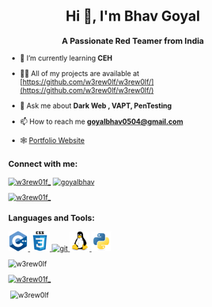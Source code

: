 <h1 align="center">Hi 👋, I'm Bhav Goyal</h1>
<h3 align="center">A Passionate Red Teamer from India</h3>

- 🌱 I’m currently learning **CEH**

- 👨‍💻 All of my projects are available at [https://github.com/w3rew0lf/w3rew0lf/](https://github.com/w3rew0lf/w3rew0lf/)

- 💬 Ask me about **Dark Web , VAPT, PenTesting**

- 📫 How to reach me **goyalbhav0504@gmail.com**

- 🕸 [Portfolio Website](https://w3rew0lf.github.io/) 

<h3 align="left">Connect with me:</h3>
<p align="left">
<a href="https://twitter.com/w3rew01f_" target="blank"><img align="center" src="https://raw.githubusercontent.com/rahuldkjain/github-profile-readme-generator/master/src/images/icons/Social/twitter.svg" alt="w3rew01f_" height="30" width="40" /></a>
<a href="https://linkedin.com/in/goyalbhav" target="blank"><img align="center" src="https://raw.githubusercontent.com/rahuldkjain/github-profile-readme-generator/master/src/images/icons/Social/linked-in-alt.svg" alt="goyalbhav" height="30" width="40" /></a>
</p>
<p align="left"> <a href="https://twitter.com/w3rew01f_" target="blank"><img src="https://img.shields.io/twitter/follow/w3rew01f_?logo=twitter&style=for-the-badge" alt="w3rew01f_" /></a> </p>
<h3 align="left">Languages and Tools:</h3>
<p align="left"> <a href="https://www.w3schools.com/cpp/" target="_blank" rel="noreferrer"> <img src="https://raw.githubusercontent.com/devicons/devicon/master/icons/cplusplus/cplusplus-original.svg" alt="cplusplus" width="40" height="40"/> </a> <a href="https://www.w3schools.com/css/" target="_blank" rel="noreferrer"> <img src="https://raw.githubusercontent.com/devicons/devicon/master/icons/css3/css3-original-wordmark.svg" alt="css3" width="40" height="40"/> </a> <a href="https://git-scm.com/" target="_blank" rel="noreferrer"> <img src="https://www.vectorlogo.zone/logos/git-scm/git-scm-icon.svg" alt="git" width="40" height="40"/> </a> <a href="https://www.linux.org/" target="_blank" rel="noreferrer"> <img src="https://raw.githubusercontent.com/devicons/devicon/master/icons/linux/linux-original.svg" alt="linux" width="40" height="40"/> </a> <a href="https://www.python.org" target="_blank" rel="noreferrer"> <img src="https://raw.githubusercontent.com/devicons/devicon/master/icons/python/python-original.svg" alt="python" width="40" height="40"/> </a> </p>
<script src= "https://tryhackme.com/badge/391396" >

</script>
<p align="left"> <img src="https://komarev.com/ghpvc/?username=w3rew0lf&label=Profile%20views&color=0e75b6&style=flat" alt="w3rew0lf" /> </p>

<!--<p align="left"> <a href="https://github.com/ryo-ma/github-profile-trophy"><img src="https://github-profile-trophy.vercel.app/?username=w3rew0lf&theme=monokai" alt="w3rew0lf" /></a> </p>-->

<p align="left"> <a href="https://twitter.com/w3rew01f_" target="blank"><img src="https://img.shields.io/twitter/follow/w3rew01f_?logo=twitter&style=for-the-badge" alt="w3rew01f_" /></a> </p>
<p>&nbsp;<img align="center" src="https://github-readme-stats.vercel.app/api?username=w3rew0lf&show_icons=true&locale=en" alt="w3rew0lf" /></p>

